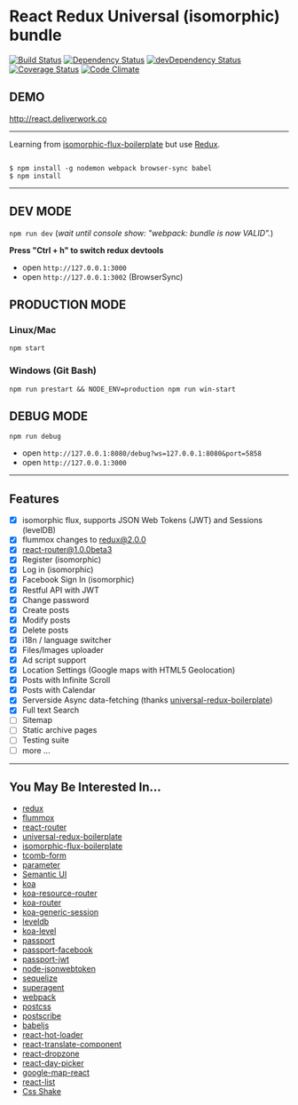 # React Redux Universal (isomorphic) bundle

[![Build Status](https://travis-ci.org/lancetw/react-isomorphic-bundle.svg)](https://travis-ci.org/lancetw/react-isomorphic-bundle)
[![Dependency Status](https://david-dm.org/lancetw/react-isomorphic-bundle.svg)](https://david-dm.org/lancetw/react-isomorphic-bundle)
[![devDependency Status](https://david-dm.org/lancetw/react-isomorphic-bundle/dev-status.svg)](https://david-dm.org/lancetw/react-isomorphic-bundle#info=devDependencies)
[![Coverage Status](https://coveralls.io/repos/lancetw/react-isomorphic-bundle/badge.svg?branch=master)](https://coveralls.io/r/lancetw/react-isomorphic-bundle?branch=master)
[![Code Climate](https://codeclimate.com/github/lancetw/react-isomorphic-bundle/badges/gpa.svg)](https://codeclimate.com/github/lancetw/react-isomorphic-bundle)

## DEMO

http://react.deliverwork.co

---

Learning from [isomorphic-flux-boilerplate](https://github.com/iam4x/isomorphic-flux-boilerplate) but use [Redux](https://github.com/gaearon/redux).

```

$ npm install -g nodemon webpack browser-sync babel
$ npm install

```

---

## DEV MODE

`npm run dev` (*wait until console show: "webpack: bundle is now VALID".*)

**Press "Ctrl + h" to switch redux devtools**

* open `http://127.0.0.1:3000`
* open `http://127.0.0.1:3002` (BrowserSync)

## PRODUCTION MODE

### Linux/Mac
`npm start`

### Windows (Git Bash)
`npm run prestart && NODE_ENV=production npm run win-start`


## DEBUG MODE

`npm run debug`

* open `http://127.0.0.1:8080/debug?ws=127.0.0.1:8080&port=5858`
* open `http://127.0.0.1:3000`

---

## Features

- [x] isomorphic flux, supports JSON Web Tokens (JWT) and Sessions (levelDB)
- [x] flummox changes to redux@2.0.0
- [x] react-router@1.0.0beta3
- [x] Register (isomorphic)
- [x] Log in (isomorphic)
- [x] Facebook Sign In (isomorphic)
- [x] Restful API with JWT
- [x] Change password
- [x] Create posts
- [x] Modify posts
- [x] Delete posts
- [x] i18n / language switcher
- [x] Files/Images uploader
- [x] Ad script support
- [x] Location Settings (Google maps with HTML5 Geolocation)
- [x] Posts with Infinite Scroll
- [x] Posts with Calendar
- [x] Serverside Async data-fetching (thanks [universal-redux-boilerplate](https://github.com/savemysmartphone/universal-redux-boilerplate))
- [x] Full text Search
- [ ] Sitemap
- [ ] Static archive pages
- [ ] Testing suite
- [ ] more ...

---

## You May Be Interested In...

* [redux](https://github.com/gaearon/redux)
* [flummox](https://github.com/acdlite/flummox)
* [react-router](https://github.com/rackt/react-router)
* [universal-redux-boilerplate](https://github.com/savemysmartphone/universal-redux-boilerplate)
* [isomorphic-flux-boilerplate](https://github.com/iam4x/isomorphic-flux-boilerplate)
* [tcomb-form](https://github.com/gcanti/tcomb-form)
* [parameter](https://github.com/node-modules/parameter)
* [Semantic UI](http://semantic-ui.com/)
* [koa](https://github.com/koajs/koa)
* [koa-resource-router](https://github.com/alexmingoia/koa-resource-router)
* [koa-router](https://github.com/alexmingoia/koa-router)
* [koa-generic-session](https://github.com/koajs/generic-session)
* [leveldb](https://github.com/google/leveldb)
* [koa-level](https://github.com/purposeindustries/koa-level)
* [passport](https://github.com/jaredhanson/passport)
* [passport-facebook](https://github.com/jaredhanson/passport-facebook)
* [passport-jwt](https://github.com/themikenicholson/passport-jwt)
* [node-jsonwebtoken](https://github.com/auth0/node-jsonwebtoken)
* [sequelize](https://github.com/sequelize/sequelize)
* [superagent](https://github.com/visionmedia/superagent)
* [webpack](https://github.com/webpack/webpack)
* [postcss](https://github.com/postcss/postcss)
* [postscribe](https://github.com/krux/postscribe)
* [babeljs](https://github.com/babel/babel)
* [react-hot-loader](https://github.com/gaearon/react-hot-loader)
* [react-translate-component](https://github.com/martinandert/react-translate-component)
* [react-dropzone](https://github.com/paramaggarwal/react-dropzone)
* [react-day-picker](https://github.com/gpbl/react-day-picker)
* [google-map-react](https://github.com/istarkov/google-map-react)
* [react-list](https://github.com/orgsync/react-list)
* [Css Shake](http://elrumordelaluz.github.io/csshake/)

